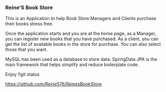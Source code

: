 ### Reine'S Book Store

This is an Application to help Book Store Managers and Clients purchase their books stress free.

Once the application starts and you are at the home page, as a Manager, you can register new books that you have purchased.
As a client, you can get the list of available books in the store for purchase. You can also select those that you want.

MySQL has been used as a database to store data. SpringData JPA is the main framework that helps simplify and reduce boilerplate code.

Enjoy !!git status

https://github.com/Reine576/ReinesBookStore